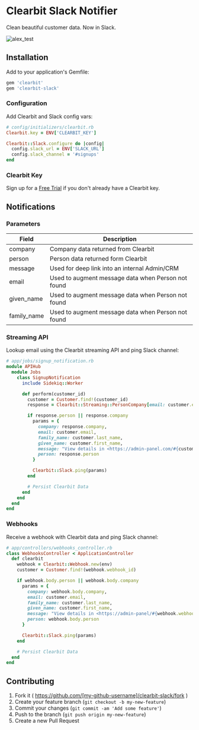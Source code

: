 # Clearbit Slack Notifier

Clean beautiful customer data. Now in Slack.

![alex_test](https://cloud.githubusercontent.com/assets/739782/8149387/3f89cd68-1276-11e5-863c-5529237bfe6c.png)

## Installation

Add to your application's Gemfile:

```ruby
gem 'clearbit'
gem 'clearbit-slack'
```

### Configuration

Add Clearbit and Slack config vars:

```ruby
# config/initializers/clearbit.rb
Clearbit.key = ENV['CLEARBIT_KEY']

Clearbit::Slack.configure do |config|
  config.slack_url = ENV['SLACK_URL']
  config.slack_channel = '#signups'
end
```

### Clearbit Key

Sign up for a [Free Trial](https://clearbit.com/) if you don't already have a Clearbit key.

## Notifications

### Parameters

| Field       | Description                                        |
| ----------- | -------------------------------------------------- |
| company     | Company data returned from Clearbit                |
| person      | Person data returned form Clearbit                 |
| message     | Used for deep link into an internal Admin/CRM      |
| email       | Used to augment message data when Person not found |
| given_name  | Used to augment message data when Person not found |
| family_name | Used to augment message data when Person not found |

### Streaming API

Lookup email using the Clearbit streaming API and ping Slack channel:

```ruby
# app/jobs/signup_notification.rb
module APIHub
  module Jobs
    class SignupNotification
      include Sidekiq::Worker

      def perform(customer_id)
        customer = Customer.find!(customer_id)
        response = Clearbit::Streaming::PersonCompany[email: customer.email]

        if response.person || response.company
          params = {
            company: response.company,
            email: customer.email,
            family_name: customer.last_name,
            given_name: customer.first_name,
            message: "View details in <https://admin-panel.com/#{customer.token}|Admin Panel>",
            person: response.person
          }

          Clearbit::Slack.ping(params)
        end

        # Persist Clearbit Data
      end
    end
  end
end
```

### Webhooks

Receive a webhook with Clearbit data and ping Slack channel:

```ruby
# app/controllers/webhooks_controller.rb
class WebhooksController < ApplicationController
  def clearbit
    webhook = Clearbit::Webhook.new(env)
    customer = Customer.find!(webhook.webhook_id)

    if webhook.body.person || webhook.body.company
      params = {
        company: webhook.body.company,
        email: customer.email,
        family_name: customer.last_name,
        given_name: customer.first_name,
        message: "View details in <https://admin-panel/#{webhook.webhook_id}|Admin Panel>",
        person: webhook.body.person
      }

      Clearbit::Slack.ping(params)
    end

    # Persist Clearbit Data
  end
end
```

## Contributing

1. Fork it ( https://github.com/[my-github-username]/clearbit-slack/fork )
2. Create your feature branch (`git checkout -b my-new-feature`)
3. Commit your changes (`git commit -am 'Add some feature'`)
4. Push to the branch (`git push origin my-new-feature`)
5. Create a new Pull Request
